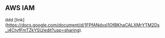 ## AWS IAM
ddd [link] (https://docs.google.com/document/d/1FPfANdxsI1OfBKhaCALXMrYTM2Ds_j4CtyfFmTZkYSU/edit?usp=sharing).
